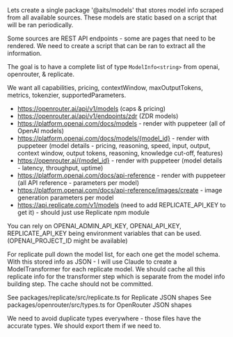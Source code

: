 Lets create a single package '@aits/models' that stores model info scraped from all available sources. These models are static based on a script that will be ran periodically.

Some sources are REST API endpoints - some are pages that need to be rendered. We need to create a script that can be ran to extract all the information. 

The goal is to have a complete list of type `ModelInfo<string>` from openai, openrouter, & replicate.

We want all capabilities, pricing, contextWindow, maxOutputTokens, metrics, tokenzier, supportedParameters.

- https://openrouter.ai/api/v1/models (caps & pricing)
- https://openrouter.ai/api/v1/endpoints/zdr (ZDR models)
- https://platform.openai.com/docs/models - render with puppeteer (all of OpenAI models)
- https://platform.openai.com/docs/models/{model_id} - render with puppeteer (model details - pricing, reasoning, speed, input, output, context window, output tokens, reasoning, knowledge cut-off, features)
- https://openrouter.ai/{model_id} - render with puppeteer (model details - latency, throughput, uptime)
- https://platform.openai.com/docs/api-reference - render with puppeteer (all API reference - parameters per model)
-    https://platform.openai.com/docs/api-reference/images/create - image generation parameters per model
- https://api.replicate.com/v1/models (need to add REPLICATE_API_KEY to get it) - should just use Replicate npm module

You can rely on OPENAI_ADMIN_API_KEY, OPENAI_API_KEY, REPLICATE_API_KEY being environment variables that can be used. (OPENAI_PROJECT_ID might be available)

For replicate pull down the model list, for each one get the model schema. With this stored info as JSON - I will use Claude to create a ModelTransformer for each replicate model. We should cache all this replicate info for the transformer step which is separate from the model info building step. The cache should not be committed.

See packages/replicate/src/replicate.ts for Replicate JSON shapes
See packages/openrouter/src/types.ts for OpenRouter JSON shapes

We need to avoid duplicate types everywhere - those files have the accurate types. We should export them if we need to.
